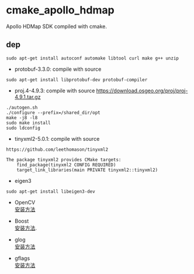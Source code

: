 # cmake_apollo_hdmap
Apollo HDMap SDK compiled with cmake.


## dep
```
sudo apt-get install autoconf automake libtool curl make g++ unzip
```
+ protobuf-3.3.0: compile with source
```
sudo apt-get install libprotobuf-dev protobuf-compiler
```
+ proj.4-4.9.3: compile with source
https://download.osgeo.org/proj/proj-4.9.1.tar.gz
```
./autogen.sh
./configure --prefix=/shared_dir/opt
make -j8 -l8
sudo make install 
sudo ldconfig
```
+ tinyxml2-5.0.1: compile with source
```
https://github.com/leethomason/tinyxml2

The package tinyxml2 provides CMake targets:
    find_package(tinyxml2 CONFIG REQUIRED)
    target_link_libraries(main PRIVATE tinyxml2::tinyxml2)

```

+ eigen3

```
sudo apt-get install libeigen3-dev 
```

+ OpenCV <br/>
[安装方法](https://docs.opencv.org/4.x/d7/d9f/tutorial_linux_install.html)

+ Boost <br/>
[安装方法](https://www.aiuai.cn/aifarm1186.html#:~:text=Ubuntu%20-%20Boost%20%E5%BA%93%E7%BC%96%E8%AF%91%E5%AE%89%E8%A3%85.%20Boost%E5%BA%93%E6%98%AF%E4%B8%BAC%2B%2B%E8%AF%AD%E8%A8%80%E6%A0%87%E5%87%86%E5%BA%93%E6%8F%90%E4%BE%9B%E6%89%A9%E5%B1%95%E7%9A%84%E4%B8%80%E4%BA%9BC%2B%2B%E7%A8%8B%E5%BA%8F%E5%BA%93%E7%9A%84%E6%80%BB%E7%A7%B0%EF%BC%8C%E7%94%B1Boost%E7%A4%BE%E5%8C%BA%E7%BB%84%E7%BB%87%E5%BC%80%E5%8F%91%E3%80%81%E7%BB%B4%E6%8A%A4.%20Boost%E5%90%91%E6%9D%A5%E6%9C%89%E5%87%86%E6%A0%87%E5%87%86%E5%BA%93%E4%B9%8B%E7%A7%B0%EF%BC%8C%E5%BE%88%E5%A4%9A%E6%96%B0%E7%89%B9%E6%80%A7%E4%BE%8B%E5%A6%82%E6%99%BA%E8%83%BD%E6%8C%87%E9%92%88%E7%AD%89%E9%83%BD%E6%98%AF%E5%85%88%E5%9C%A8boost%E4%B8%AD%E5%AE%9E%E7%8E%B0%EF%BC%8C%E5%90%8E%E6%9D%A5%E8%A2%AB%E5%90%B8%E6%94%B6%E5%88%B0%E6%A0%87%E5%87%86%E5%BA%93%E4%B9%8B%E4%B8%AD.%20Boost%E5%AE%9E%E7%8E%B0%E4%BA%86%E6%97%A5%E5%BF%97%E3%80%81%E7%AE%97%E6%B3%95%E3%80%81%E6%97%A5%E6%9C%9F%E3%80%81%E5%9C%B0%E7%90%86%E3%80%81%E6%95%B0%E5%AD%A6%E3%80%81%E7%BA%BF%E7%A8%8B%E5%8D%8F%E7%A8%8B%E7%AD%89%E5%90%84%E7%A7%8D%E5%AE%9E%E7%94%A8%E5%B7%A5%E5%85%B7.%20Boost,Boost%20%E5%BA%93%20apt%20%E5%AE%89%E8%A3%85.%20Ubuntu%20%E6%8F%90%E4%BE%9B%E4%BA%86%20apt%20%E5%AE%89%E8%A3%85%E6%96%B9%E5%BC%8F%EF%BC%8C%E5%A6%82%EF%BC%9A).

+ glog <br/>
[安装方法](https://blog.csdn.net/liuxiaodong400/article/details/82951402)

+ gflags <br/>
[安装方法](https://blog.csdn.net/qq_21597761/article/details/102544703)